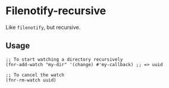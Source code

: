 # Filenotify-recursive

Like `filenotify`, but recursive.

## Usage

``` emacs-lisp
;; To start watching a directory recursively
(fnr-add-watch "my-dir" '(change) #'my-callback) ;; => uuid

;; To cancel the watch
(fnr-rm-watch uuid)
```
